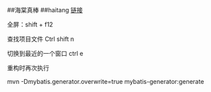##海棠真棒 
##haitang 
[链接](http://baidu.com)

全屏：shift + f12

查找项目文件 Ctrl shift n

切换到最近的一个窗口 ctrl e

重构时再次执行

mvn -Dmybatis.generator.overwrite=true mybatis-generator:generate

